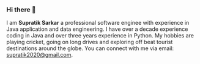### Hi there 👋

I am **Supratik Sarkar** a professional software enginee with experience in Java application and data engineering. 
I have over a decade experience coding in Java and over three years experience in Python. 
My hobbies are playing cricket, going on long drives and exploring off beat tourist destinations around the globe. 
You can connect with me via email: supratik2020@gmail.com.
